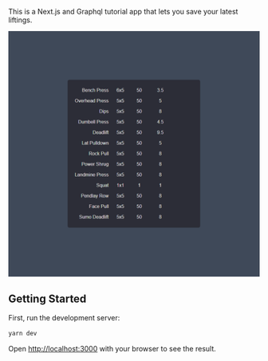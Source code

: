 This is a Next.js and Graphql tutorial app that lets you save your latest liftings.

![App main page](./assets/list.png)

## Getting Started

First, run the development server:

```bash
yarn dev
```

Open [http://localhost:3000](http://localhost:3000) with your browser to see the result.
